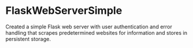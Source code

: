 # FlaskWebServerSimple
Created a simple Flask web server with user authentication and error handling that scrapes predetermined websites for information and stores in persistent storage. 
